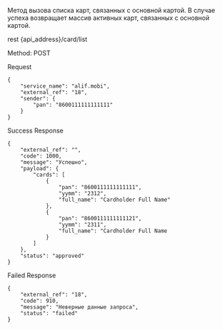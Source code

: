 Метод вызова списка карт, связанных с основной картой. В
случае успеха возвращает массив активных карт, связанных с
основной картой.

rest {api_address}/card/list

Method: POST

Request

```
{
    "service_name": "alif.mobi",
    "external_ref": "18",
    "sender": {
        "pan": "8600111111111111"
    }
}

```

Success Response 

```
{
    "external_ref": "",
    "code": 1000,
    "message": "Успешно",
    "payload": {
        "cards": [
            {
                "pan": "8600111111111111",
                "yymm": "2312",
                "full_name": "Cardholder Full Name"
            },
            {
                "pan": "8600111111111121",
                "yymm": "2311",
                "full_name": "Cardholder Full Name
            }
        ]
    },
    "status": "approved"
}
```
Failed Response

```
{
    "external_ref": "18",
    "code": 910,
    "message": "Неверные данные запроса",
    "status": "failed"
}


```
